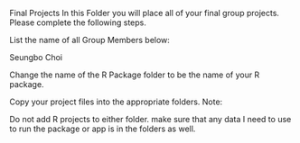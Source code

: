 Final Projects
In this Folder you will place all of your final group projects. Please complete the following steps.

List the name of all Group Members below: 

Seungbo Choi

Change the name of the R Package folder to be the name of your R package.

Copy your project files into the appropriate folders. Note:

Do not add R projects to either folder.
make sure that any data I need to use to run the package or app is in the folders as well.
